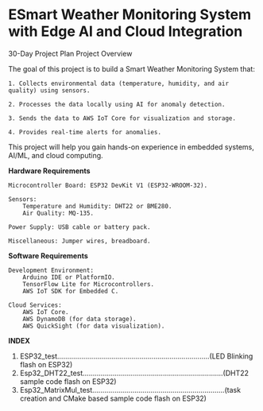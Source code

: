 # ESmart Weather Monitoring System with Edge AI and Cloud Integration
30-Day Project Plan
Project Overview

The goal of this project is to build a Smart Weather Monitoring System that:
   
    1. Collects environmental data (temperature, humidity, and air quality) using sensors.
    
    2. Processes the data locally using AI for anomaly detection.
    
    3. Sends the data to AWS IoT Core for visualization and storage.
    
    4. Provides real-time alerts for anomalies.

This project will help you gain hands-on experience in embedded systems, AI/ML, and cloud computing.

**Hardware Requirements**
    
    Microcontroller Board: ESP32 DevKit V1 (ESP32-WROOM-32).
    
    Sensors:
        Temperature and Humidity: DHT22 or BME280.
        Air Quality: MQ-135.
    
    Power Supply: USB cable or battery pack.
    
    Miscellaneous: Jumper wires, breadboard.

**Software Requirements**

    Development Environment:
        Arduino IDE or PlatformIO.
        TensorFlow Lite for Microcontrollers.
        AWS IoT SDK for Embedded C.

    Cloud Services:
        AWS IoT Core.
        AWS DynamoDB (for data storage).
        AWS QuickSight (for data visualization).

**INDEX**

1. ESP32_test............................................................................(LED Blinking flash on ESP32)
2. Esp32_DHT22_test......................................................................(DHT22 sample code flash on ESP32)
3. Esp32_MatrixMul_test..................................................................(task creation and CMake based sample code flash on ESP32)
